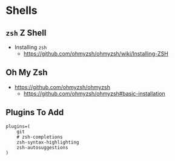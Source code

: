 # Shells

## `zsh` Z Shell
- Installing `zsh`
  - https://github.com/ohmyzsh/ohmyzsh/wiki/Installing-ZSH

## Oh My Zsh
- https://github.com/ohmyzsh/ohmyzsh
  - https://github.com/ohmyzsh/ohmyzsh#basic-installation

## Plugins To Add
```
plugins=(
    git
    # zsh-completions
    zsh-syntax-highlighting
    zsh-autosuggestions
)
```
